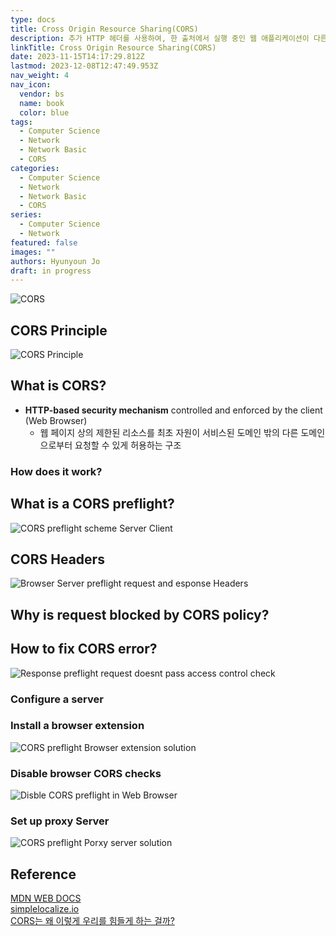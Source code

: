```yaml
---
type: docs
title: Cross Origin Resource Sharing(CORS)
description: 추가 HTTP 헤더를 사용하여, 한 출처에서 실행 중인 웹 애플리케이션이 다른 출처의 선택한 자원에 접근할 수 있는 권한을 부여하도록 브라우저에 알려주는 체제
linkTitle: Cross Origin Resource Sharing(CORS)
date: 2023-11-15T14:17:29.812Z
lastmod: 2023-12-08T12:47:49.953Z
nav_weight: 4
nav_icon:
  vendor: bs
  name: book
  color: blue
tags:
  - Computer Science
  - Network
  - Network Basic
  - CORS
categories:
  - Computer Science
  - Network
  - Network Basic
  - CORS
series:
  - Computer Science
  - Network
featured: false
images: ""
authors: Hyunyoun Jo
draft: in progress
---
```


![CORS](/computer-science/cors.png?width=1024px#center "https://securityzines.com/flyers/cors.html")

## CORS Principle

![CORS Principle](/computer-science/cors_principle.png?width=1024px#center "https://medium.com/@jiri.caga/issue-call-put-method-on-rest-api-write-in-spring-framework-cross-origin-request-blocked-c68f9390b9b1")

## What is CORS?

- **HTTP-based security mechanism** controlled and enforced by the client (Web Browser)
  - 웹 페이지 상의 제한된 리소스를 최초 자원이 서비스된 도메인 밖의 다른 도메인으로부터 요청할 수 있게 허용하는 구조

### How does it work?

## What is a CORS preflight?

![CORS preflight scheme Server Client](/computer-science/cors-preflight-scheme-server-client.jpg?width=768px#center)

## CORS Headers

![Browser Server preflight request and esponse Headers](/computer-science/browser-server-preflight-request-and-response-headers.jpg?width=768px#center "https://simplelocalize.io/blog/posts/what-is-cors/")

## Why is request blocked by CORS policy?

## How to fix CORS error?

![Response preflight request doesnt pass access control check](/computer-science/response-preflight-request-doesnt-pass-access-control-check.jpg?width=768px#center "https://simplelocalize.io/blog/posts/what-is-cors/")

### Configure a server

### Install a browser extension

![CORS preflight Browser extension solution](/computer-science/cors-preflight-browser-extension-solution.jpg?width=768px#center "https://simplelocalize.io/blog/posts/what-is-cors/")

### Disable browser CORS checks

![Disble CORS preflight in Web Browser](/computer-science/disabled-cors-preflight-in-web-browser.jpg?width=768px#center "https://simplelocalize.io/blog/posts/what-is-cors/")

### Set up proxy Server

![CORS preflight Porxy server solution](/computer-science/cors-preflight-proxy-server-solution.jpg?width=768px#center "https://simplelocalize.io/blog/posts/what-is-cors/")

## Reference

[MDN WEB DOCS](https://developer.mozilla.org/ko/docs/Web/HTTP/CORS)  
[simplelocalize.io](https://simplelocalize.io/blog/posts/what-is-cors/)  
[CORS는 왜 이렇게 우리를 힘들게 하는 걸까?](https://yozm.wishket.com/magazine/detail/1225/)
